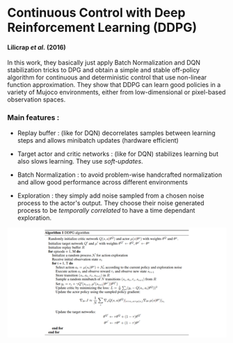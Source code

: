 # Continuous Control with Deep Reinforcement Learning (DDPG)
#### Lilicrap *et al.* (2016)

In this work, they basically just apply Batch Normalization and DQN stabilization tricks to DPG and obtain a simple and stable off-policy algorithm for continuous and deterministic control that use non-linear function approximation. They show that DDPG can learn good policies in a variety of Mujoco environments, either from low-dimensional or pixel-based observation spaces.

### Main features :

* Replay buffer : (like for DQN) decorrelates samples between learning steps and allows minibatch updates (hardware efficient)
* Target actor and critic networks : (like for DQN) stabilizes learning but also slows learning. They use *soft-updates*.
* Batch Normalization : to avoid problem-wise handcrafted normalization and allow good performance across different environments

* Exploration : they simply add noise sampled from a chosen noise process to the actor's output. They choose their noise generated process to be *temporally correlated* to have a time dependant exploration.

![algorithm](algorithm.PNG)

